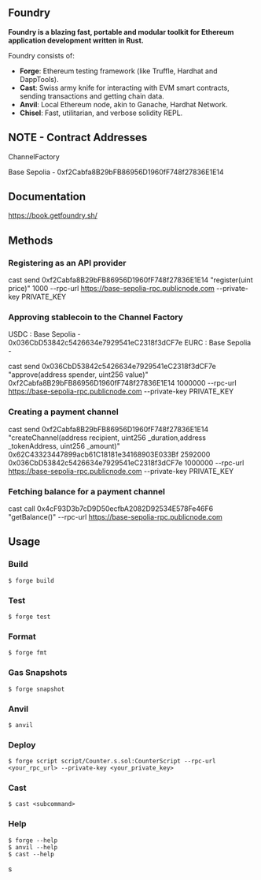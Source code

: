 ## Foundry

**Foundry is a blazing fast, portable and modular toolkit for Ethereum application development written in Rust.**

Foundry consists of:

- **Forge**: Ethereum testing framework (like Truffle, Hardhat and DappTools).
- **Cast**: Swiss army knife for interacting with EVM smart contracts, sending transactions and getting chain data.
- **Anvil**: Local Ethereum node, akin to Ganache, Hardhat Network.
- **Chisel**: Fast, utilitarian, and verbose solidity REPL.

## NOTE - Contract Addresses

ChannelFactory

Base Sepolia - 0xf2Cabfa8B29bFB86956D1960fF748f27836E1E14

## Documentation

https://book.getfoundry.sh/

## Methods

### Registering as an API provider

cast send 0xf2Cabfa8B29bFB86956D1960fF748f27836E1E14 "register(uint price)" 1000 --rpc-url https://base-sepolia-rpc.publicnode.com --private-key PRIVATE_KEY

### Approving stablecoin to the Channel Factory

USDC : Base Sepolia - 0x036CbD53842c5426634e7929541eC2318f3dCF7e
EURC : Base Sepolia -

cast send 0x036CbD53842c5426634e7929541eC2318f3dCF7e "approve(address spender, uint256 value)" 0xf2Cabfa8B29bFB86956D1960fF748f27836E1E14 1000000 --rpc-url https://base-sepolia-rpc.publicnode.com --private-key PRIVATE_KEY

### Creating a payment channel

cast send 0xf2Cabfa8B29bFB86956D1960fF748f27836E1E14 "createChannel(address recipient, uint256 \_duration,address \_tokenAddress, uint256 \_amount)" 0x62C43323447899acb61C18181e34168903E033Bf 2592000 0x036CbD53842c5426634e7929541eC2318f3dCF7e 1000000 --rpc-url https://base-sepolia-rpc.publicnode.com --private-key PRIVATE_KEY

### Fetching balance for a payment channel

cast call 0x4cF93D3b7cD9D50ecfbA2082D92534E578Fe46F6 "getBalance()" --rpc-url https://base-sepolia-rpc.publicnode.com

## Usage

### Build

```shell
$ forge build
```

### Test

```shell
$ forge test
```

### Format

```shell
$ forge fmt
```

### Gas Snapshots

```shell
$ forge snapshot
```

### Anvil

```shell
$ anvil
```

### Deploy

```shell
$ forge script script/Counter.s.sol:CounterScript --rpc-url <your_rpc_url> --private-key <your_private_key>
```

### Cast

```shell
$ cast <subcommand>
```

### Help

```shell
$ forge --help
$ anvil --help
$ cast --help
```

s
